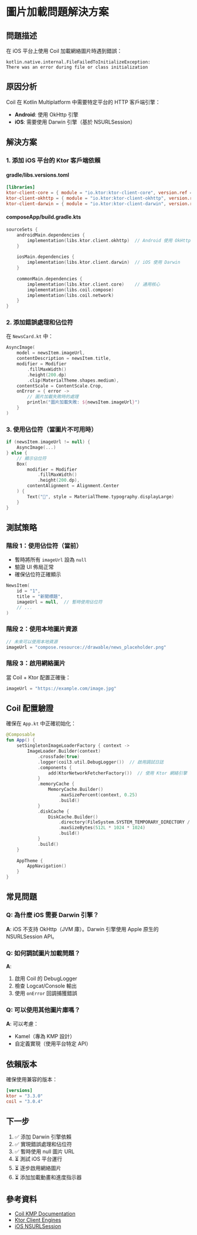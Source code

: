 # 圖片加載問題解決方案

## 問題描述

在 iOS 平台上使用 Coil 加載網絡圖片時遇到錯誤：
```
kotlin.native.internal.FileFailedToInitializeException: 
There was an error during file or class initialization
```

## 原因分析

Coil 在 Kotlin Multiplatform 中需要特定平台的 HTTP 客戶端引擎：
- **Android**: 使用 OkHttp 引擎
- **iOS**: 需要使用 Darwin 引擎（基於 NSURLSession）

## 解決方案

### 1. 添加 iOS 平台的 Ktor 客戶端依賴

#### gradle/libs.versions.toml
```toml
[libraries]
ktor-client-core = { module = "io.ktor:ktor-client-core", version.ref = "ktor" }
ktor-client-okhttp = { module = "io.ktor:ktor-client-okhttp", version.ref = "ktor" }
ktor-client-darwin = { module = "io.ktor:ktor-client-darwin", version.ref = "ktor" }
```

#### composeApp/build.gradle.kts
```kotlin
sourceSets {
    androidMain.dependencies {
        implementation(libs.ktor.client.okhttp)  // Android 使用 OkHttp
    }
    
    iosMain.dependencies {
        implementation(libs.ktor.client.darwin)  // iOS 使用 Darwin
    }
    
    commonMain.dependencies {
        implementation(libs.ktor.client.core)    // 通用核心
        implementation(libs.coil.compose)
        implementation(libs.coil.network)
    }
}
```

### 2. 添加錯誤處理和佔位符

在 `NewsCard.kt` 中：

```kotlin
AsyncImage(
    model = newsItem.imageUrl,
    contentDescription = newsItem.title,
    modifier = Modifier
        .fillMaxWidth()
        .height(200.dp)
        .clip(MaterialTheme.shapes.medium),
    contentScale = ContentScale.Crop,
    onError = { error ->
        // 圖片加載失敗時的處理
        println("圖片加載失敗: ${newsItem.imageUrl}")
    }
)
```

### 3. 使用佔位符（當圖片不可用時）

```kotlin
if (newsItem.imageUrl != null) {
    AsyncImage(...)
} else {
    // 顯示佔位符
    Box(
        modifier = Modifier
            .fillMaxWidth()
            .height(200.dp),
        contentAlignment = Alignment.Center
    ) {
        Text("📰", style = MaterialTheme.typography.displayLarge)
    }
}
```

## 測試策略

### 階段 1：使用佔位符（當前）
- 暫時將所有 `imageUrl` 設為 `null`
- 驗證 UI 佈局正常
- 確保佔位符正確顯示

```kotlin
NewsItem(
    id = "1",
    title = "新聞標題",
    imageUrl = null,  // 暫時使用佔位符
    // ...
)
```

### 階段 2：使用本地圖片資源
```kotlin
// 未來可以使用本地資源
imageUrl = "compose.resource://drawable/news_placeholder.png"
```

### 階段 3：啟用網絡圖片
當 Coil + Ktor 配置正確後：
```kotlin
imageUrl = "https://example.com/image.jpg"
```

## Coil 配置驗證

確保在 `App.kt` 中正確初始化：

```kotlin
@Composable
fun App() {
    setSingletonImageLoaderFactory { context ->
        ImageLoader.Builder(context)
            .crossfade(true)
            .logger(coil3.util.DebugLogger())  // 啟用調試日誌
            .components {
                add(KtorNetworkFetcherFactory())  // 使用 Ktor 網絡引擎
            }
            .memoryCache {
                MemoryCache.Builder()
                    .maxSizePercent(context, 0.25)
                    .build()
            }
            .diskCache {
                DiskCache.Builder()
                    .directory(FileSystem.SYSTEM_TEMPORARY_DIRECTORY / "image_cache")
                    .maxSizeBytes(512L * 1024 * 1024)
                    .build()
            }
            .build()
    }
    
    AppTheme {
        AppNavigation()
    }
}
```

## 常見問題

### Q: 為什麼 iOS 需要 Darwin 引擎？
**A**: iOS 不支持 OkHttp（JVM 庫）。Darwin 引擎使用 Apple 原生的 NSURLSession API。

### Q: 如何調試圖片加載問題？
**A**: 
1. 啟用 Coil 的 DebugLogger
2. 檢查 Logcat/Console 輸出
3. 使用 `onError` 回調捕獲錯誤

### Q: 可以使用其他圖片庫嗎？
**A**: 可以考慮：
- Kamel（專為 KMP 設計）
- 自定義實現（使用平台特定 API）

## 依賴版本

確保使用兼容的版本：
```toml
[versions]
ktor = "3.3.0"
coil = "3.0.4"
```

## 下一步

1. ✅ 添加 Darwin 引擎依賴
2. ✅ 實現錯誤處理和佔位符
3. ✅ 暫時使用 null 圖片 URL
4. ⏳ 測試 iOS 平台運行
5. ⏳ 逐步啟用網絡圖片
6. ⏳ 添加加載動畫和進度指示器

## 參考資料

- [Coil KMP Documentation](https://coil-kt.github.io/coil/upgrading_to_coil3/#multiplatform)
- [Ktor Client Engines](https://ktor.io/docs/http-client-engines.html)
- [iOS NSURLSession](https://developer.apple.com/documentation/foundation/nsurlsession)
